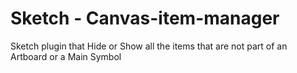 # Sketch - Canvas-item-manager
Sketch plugin that Hide or Show all the items that are not part of an Artboard or a Main Symbol
